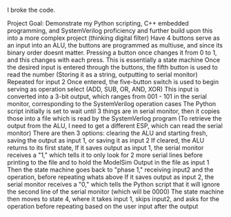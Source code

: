 I broke the code.

Project Goal:
Demonstrate my Python scripting, C++ embedded programming, and SystemVerilog proficiency and further build upon this into a more complex project (thinking digital filter)
Have 4 buttons serve as an input into an ALU, the buttons are programmed as multiuse, and since its binary order doesnt matter. Pressing a button once changes it from 0 to 1, and this changes with each press.
This is essentially a state machine
Once the desired input is entered through the buttons, the fifth button is used to read the number
(Storing it as a string, outputting to serial monitor)
Repeated for input 2
Once entered, the five-button switch is used to begin serving as operation select (ADD, SUB, OR, AND, XOR)
This input is converted into a 3-bit output, which ranges from 001 - 101 in the serial monitor, corresponding to the SystemVerilog operation cases
The Python script initially is set to wait until 3 things are in serial monitor, then it copies those into a file which is read by the SystemVerlog program
(To retrieve the output from the ALU, I need to get a different ESP, which can read the serial monitor)
There are then 3 options: clearing the ALU and starting fresh, saving the output as input 1, or saving it as input 2
If cleared, the ALU returns to its first state,
If it saves output as input 1, the serial monitor receives a "1," which tells it to only look for 2 more serial lines before printing to the file and to hold the ModelSim Output in the file as input 1
Then the state machine goes back to "phase 1," receiving input2 and the operation, before repeating whats above
If it saves output as input 2, the  serial monitor receives a "0," which tells the Python script that it will ignore the second line of the serial monitor (which will be 0000)
The state machine then moves to state 4, where it takes input 1, skips input2, and asks for the operation before repeating based on the user input after the output
